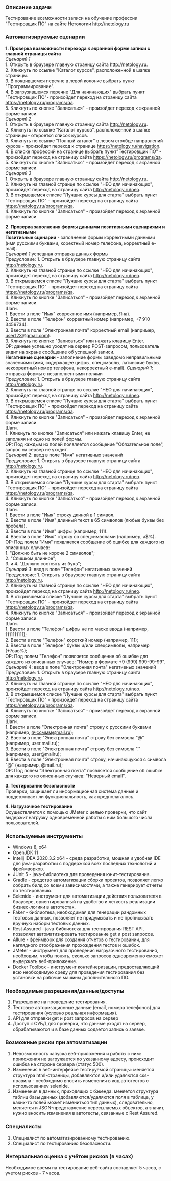 ### Описание задачи
Тестирование возможности записи на обучение профессии "Тестировщик ПО" на сайте Нетологии http://netology.ru


### Автоматизируемые сценарии

   **1. Проверка возможности перехода к экранной форме записи с главной страницы сайта**   
     _Сценарий 1_  
     1. Открыть в браузере главную страницу сайта http://netology.ru.  
     2. Кликнуть по ссылке "Каталог курсов", расположенной в шапке страницы.  
     3. В появившемся перечне в левой колонке выбрать пункт "Программирование".  
     4. В загрузившемся перечне "Для начинающих" выбрать пункт "Тестировщик ПО"- произойдет переход на страницу сайта https://netology.ru/programs/qa.  
     5. Кликнуть по кнопке "Записаться" - произойдет переход к экранной форме записи.   
    _Сценарий 2_  
    1. Открыть в браузере главную страницу сайта http://netology.ru.  
    2. Кликнуть по ссылке "Каталог курсов", расположенной в шапке страницы - откроется список курсов.  
    3. Кликнуть по ссылке "Полный каталог" в левом столбце направлений курсов - произойдет переход к странице https://netology.ru/navigation.  
    4. В списке профессий на странице выбрать пункт"Тестировщик ПО" - произойдет переход на страницу сайта https://netology.ru/programs/qa.  
    5. Кликнуть по кнопке "Записаться" - произойдет переход к экранной форме записи.     
    _Сценарий 3_  
    1. Открыть в браузере главную страницу сайта http://netology.ru.  
    2. Кликнуть на главной странце по ссылке "НЕО для начинающих", произойдет переход на страницу сайта http://netology.ru/neo.  
    3. В открывшемся списке "Лучшие курсы для старта" выбрать пункт "Тестировщик ПО" - произойдет переход на страницу сайта https://netology.ru/programs/qa.  
    4. Кликнуть по кнопке "Записаться" - произойдет переход к экранной форме записи.  

   **2. Проверка заполнения формы данными позитивными сценариями и негативными**  
    **Позитивные сценарии** - заполнение формы корректными данными (имя русскими буквами, коректный номер телефона, корректный e-mail).  
    _Сценарий 1_:успешная отправка данных формы  
    Предусловие: 1. Открыть в браузере главную страницу сайта http://netology.ru.  
    2. Кликнуть на главной странце по ссылке "НЕО для начинающих", произойдет переход на страницу сайта http://netology.ru/neo.  
    3. В открывшемся списке "Лучшие курсы для старта" выбрать пункт "Тестировщик ПО" - произойдет переход на страницу сайта https://netology.ru/programs/qa.  
    4. Кликнуть по кнопке "Записаться" - произойдет переход к экранной форме записи.  
    Шаги.  
    1. Ввести в поле "Имя" корректное имя (например, Яна).  
    2. Ввести в поле "Телефон" корректный номер (например, +7 910 3456734).  
    3. Ввести в поле "Электронная почта" корректный email (например, user123@gmail.com).  
    3. Кликнуть по кнопке "Записаться" или нажать клавишу Enter.  
    ОР: данные успешно уходят на сервер POST-запросом, пользователь видит на экране сообщение об успешной записи.     
    **Негативные сценарии** - заполнение формы заведомо неправильными значениями (имя, содержащее цифры, спецсмволы, латинские буквы, некорректный номер телефона, некорректный e-mail).
    _Сценарий 1_: отправка формы с незаполненными полями  
    Предусловие: 1. Открыть в браузере главную страницу сайта http://netology.ru.  
    2. Кликнуть на главной странце по ссылке "НЕО для начинающих", произойдет переход на страницу сайта http://netology.ru/neo.  
    3. В открывшемся списке "Лучшие курсы для старта" выбрать пункт "Тестировщик ПО" - произойдет переход на страницу сайта https://netology.ru/programs/qa.  
    4. Кликнуть по кнопке "Записаться" - произойдет переход к экранной форме записи.  
    Шаги.  
    1. Кликнуть по кнопке "Записаться" или нажать клавишу Enter, не заполняя ни одно из полей формы.  
    ОР: Под каждым из полей появляется сообщение "Обязательное поле", запрос на сервер не уходит.  
   _Сценарий 2_: ввод в поле "Имя" негативных значений  
   Предусловие: 1. Открыть в браузере главную страницу сайта http://netology.ru.  
    2. Кликнуть на главной странце по ссылке "НЕО для начинающих", произойдет переход на страницу сайта http://netology.ru/neo.  
    3. В открывшемся списке "Лучшие курсы для старта" выбрать пункт "Тестировщик ПО" - произойдет переход на страницу сайта https://netology.ru/programs/qa.  
    4. Кликнуть по кнопке "Записаться" - произойдет переход к экранной форме записи.  
    Шаги.  
    1. Ввести в поле "Имя" строку длиной в 1 символ.  
    2. Ввести в поле "Имя" длинный текст в 65 символов (любые буквы без пробела).  
    3. Ввести в поле "Имя" цифры (например, 111).  
    4. Ввести в поле "Имя" строку со спецсимволами (например, а$%).  
    ОР: Под полем "Имя" появляется сообщение об ошибке для каждого из описанных случаев:  
    1. "Должно быть не короче 2 символов";  
    2. "Слишком длинное";  
    3. и 4. "Должно состоять из букв";      
    _Сценарий 3_: ввод в поле "Телефон" негативных значений  
   Предусловие: 1. Открыть в браузере главную страницу сайта http://netology.ru.  
    2. Кликнуть на главной странце по ссылке "НЕО для начинающих", произойдет переход на страницу сайта http://netology.ru/neo.  
    3. В открывшемся списке "Лучшие курсы для старта" выбрать пункт "Тестировщик ПО" - произойдет переход на страницу сайта https://netology.ru/programs/qa.  
    4. Кликнуть по кнопке "Записаться" - произойдет переход к экранной форме записи.  
    Шаги.  
    1. Ввести в поле "Телефон" цифры не по маске ввода (например, 1111111111);  
    2. Ввести в поле "Телефон" короткий номер (например, 111);  
    3. Ввести в поле "Телефон" буквы и/или спецсимволы, например (+7вав%);  
    ОР: Под полем "Телефон" появляется сообщение об ошибке для каждого из описанных случаев: "Номер в формате +9 (999) 999-99-99".  
    _Сценарий 4_: ввод в поле "Электронная почта" негативных значений  
   Предусловие: 1. Открыть в браузере главную страницу сайта http://netology.ru.  
    2. Кликнуть на главной странце по ссылке "НЕО для начинающих", произойдет переход на страницу сайта http://netology.ru/neo.  
    3. В открывшемся списке "Лучшие курсы для старта" выбрать пункт "Тестировщик ПО" - произойдет переход на страницу сайта https://netology.ru/programs/qa.  
    4. Кликнуть по кнопке "Записаться" - произойдет переход к экранной форме записи.  
    Шаги.  
    1. Ввести в поле "Электронная почта" строку с русскими буквами (например, ячссммм@mail.ru);  
    2. Ввести в поле "Электронная почта" строку без символа "@" (например, user.mail.ru);  
    3. Ввести в поле "Электронная почта" строку без символа "." (например, user@mailru);  
    4. Ввести в поле "Электронная почта" строку, начинающуюся с символа "@" (например, @mail.ru);  
    ОР: Под полем "Электронная почта" появляется сообщение об ошибке для каждого из описанных случаев: "Неверный email".
    
   **3. Тестирование безопасности**  
   Проверки, защищает ли информационная система данные и поддерживает ли функциональность, как предполагалось.
 
   **4. Нагрузочное тестирование**  
   Осуществляется с помощью JMeter с целью проверки, что сайт выдержит нагрузку одновременной работы с ним большого числа пользователей.

 
### Используемые инструменты

- Windows 8, x64
- OpenJDK 11
- Intelij IDEA 2020.3.2 x64 - среда разработки, мощная и удобная IDE для java-разработки с поддержкой всех последних технологий и фреймворков.
- JUnit 5 - java-библиотека для проведения юнит-тестирования.
- Gradle - средство автоматизации сборки проектов, позволяет легко собрать билд со всеми зависимостями, а также генерирует отчеты по тестированию.
- Selenide - инструмент для автоматизации действия пользователя в браузере, ориентированный на удобство и легкость реализации бизнес-логики в автотестах.
- Faker - библиотека, необходимая для генерации рандомных тестовых данных, позволяет не придумывать и не прописывать вручную наборы тестовых данных.
- Rest Assured - java-библиотека для тестирования REST API, позволяет автоматизировать тестирование get и post запросов.
- Allure - фреймворк для создания отчетов о тестировании, для наглядного отоображения прохождения тестов и ошибок.
- JMeter - инструмент для проведения нагрузочного тестирования, необходим, чтобы понять, сколько запросов одновременно сможет выдержать веб-приложение.
- Docker Toolbox - инструмент контейнеризации, предоставляющий всю необходимую среду для проведения тестирования без установки на рабочие машины дополнительного ПО.


### Необходимые разрешения/данные/доступы

1. Разрешение на проведение тестирования.
2. Тестовые авторизационные данные (email, номера телефонов) для тестирования (условно реальная информация).
3. API для отправки get и post запросов на сервер 
4. Доступ к СУБД для проверки, что данные уходят на сервер, обрабатываются и в базе данных содается запись о заявке.

### Возможные риски при автоматизации

1. Невозможность запуска веб-приложения и работы с ним: приложения не загружается по указанному адресу, происходит ошибка на стороне сервера (статус 500).
2. Изменения в веб-интерфейсе тестируемой страницы: меняется структура html-страницы, добавляются и/или удаляются css-правила - необходимо вносить изменения в код автотестов с использованиеv selenide.
3. Изменения в данных, приходящих с бэкенда: меняется структура таблиц базы данных (добавляются/удаляются поля в таблице, у каких-то полей может измениться тип данных), следовательно, меняется и JSON-представление пересылаемых объектов, а значит, нужно вносить изменения в автотесты, связанные с Rest Assured.

### Cпециалисты
 1. Специалист по автоматизированному тестированию.
 2. Специалист по тестированию безопасности.

### Интервальная оценка с учётом рисков (в часах)

Необходимое время на тестирование веб-сайта составляет 5 часов, с учетом рисков - 7 часов.

